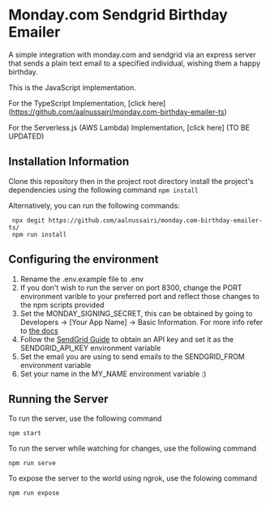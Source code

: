 # Monday.com Sendgrid Birthday Emailer

A simple integration with monday.com and sendgrid via an express server that sends a plain text email to a specified individual, wishing them a happy birthday.

This is the JavaScript implementation.

For the TypeScript Implementation, [click here] (https://github.com/aalnussairi/monday.com-birthday-emailer-ts)

For the Serverless.js (AWS Lambda) Implementation, [click here] (TO BE UPDATED)

## Installation Information

Clone this repository then in the project root directory install the project's dependencies using the following command `npm install`

Alternatively, you can run the following commands:

```
 npx degit https://github.com/aalnussairi/monday.com-birthday-emailer-ts/
 npm run install
```

## Configuring the environment

1. Rename the .env.example file to .env
2. If you don't wish to run the server on port 8300, change the PORT environment varible to your preferred port and reflect those changes to the npm scripts provided
3. Set the MONDAY_SIGNING_SECRET, this can be obtained by going to Developers -> \[Your App Name\] -> Basic Information. For more info refer to [the docs](https://apps.developer.monday.com/docs)
4. Follow the [SendGrid Guide](https://docs.sendgrid.com/for-developers/sending-email/quickstart-nodejs) to obtain an API key and set it as the SENDGRID_API_KEY environment variable
5. Set the email you are using to send emails to the SENDGRID_FROM environment variable
6. Set your name in the MY_NAME environment variable :)

## Running the Server

To run the server, use the following command

```
npm start
```

To run the server while watching for changes, use the following command

```
npm run serve
```

To expose the server to the world using ngrok, use the folowing command

```
npm run expose
```
